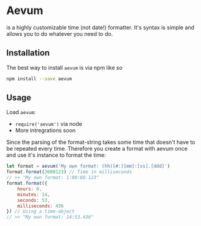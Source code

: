 # Aevum

is a highly customizable time (not date!) formatter. It's syntax is simple and allows you to do whatever you need to do.

## Installation

The best way to install `aevum` is via npm like so
```bash
npm install --save aevum
```

## Usage

Load `aevum`:
- `require('aevum')` via node
- More intregrations soon

Since the parsing of the format-string takes some time that doesn't have to be repeated every time. Therefore you create a format with aevum once and use it's instance to format the time:

```javascript
let format = aevum('My own format: (hh)[#:][mm]:[ss].[ddd]')
format.format(3600123) // Time in milliseconds
// >> "My own format: 1:00:00.123"
format.format({
    hours: 0,
    minutes: 14,
    seconds: 53,
    milliseconds: 436
}) // Using a time-object
// >> "My own format: 14:53.436"
```